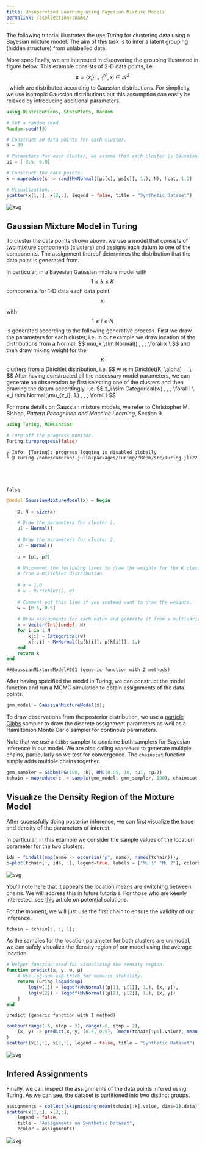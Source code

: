 ```yaml
---
title: Unsupervised Learning using Bayesian Mixture Models
permalink: /:collection/:name/
---
```


The following tutorial illustrates the use *Turing* for clustering data using a Bayesian mixture model. The aim of this task is to infer a latent grouping (hidden structure) from unlabelled data.

More specifically, we are interested in discovering the grouping illustrated in figure below. This example consists of 2-D data points, i.e. $$\boldsymbol{x} = \{x_i\}_{i=1}^N \,, x_i \in \mathcal{R}^2$$, which are distributed according to Gaussian distributions. For simplicity, we use isotropic Gaussian distributions but this assumption can easily be relaxed by introducing additional parameters. 


```julia
using Distributions, StatsPlots, Random

# Set a random seed.
Random.seed!(3)

# Construct 30 data points for each cluster.
N = 30

# Parameters for each cluster, we assume that each cluster is Gaussian distributed in the example.
μs = [-3.5, 0.0]

# Construct the data points.
x = mapreduce(c -> rand(MvNormal([μs[c], μs[c]], 1.), N), hcat, 1:2)

# Visualization.
scatter(x[1,:], x[2,:], legend = false, title = "Synthetic Dataset")
```




![svg](1_GaussianMixtureModel_files/1_GaussianMixtureModel_2_0.svg)



## Gaussian Mixture Model in Turing

To cluster the data points shown above, we use a model that consists of two mixture components (clusters) and assigns each datum to one of the components. The assignment thereof determines the distribution that the data point is generated from.

In particular, in a Bayesian Gaussian mixture model with $$1 \leq k \leq K$$ components for 1-D data each data point $$x_i$$ with $$1 \leq i \leq N$$ is generated according to the following generative process.
First we draw the parameters for each cluster, i.e. in our example we draw location of the distributions from a Normal:
\$\$
\mu_k \sim Normal() \, , \;  \forall k \\
\$\$
and then draw mixing weight for the $$K$$ clusters from a Dirichlet distribution, i.e.
\$\$
    w \sim Dirichlet(K, \alpha) \, . \\
\$\$
After having constructed all the necessary model parameters, we can generate an observation by first selecting one of the clusters and then drawing the datum accordingly, i.e.
\$\$
    z_i \sim Categorical(w) \, , \;  \forall i \\
    x_i \sim Normal(\mu_{z_i}, 1.) \, , \;  \forall i
\$\$

For more details on Gaussian mixture models, we refer to Christopher M. Bishop, *Pattern Recognition and Machine Learning*, Section 9.


```julia
using Turing, MCMCChains

# Turn off the progress monitor.
Turing.turnprogress(false)
```

    ┌ Info: [Turing]: progress logging is disabled globally
    └ @ Turing /home/cameron/.julia/packages/Turing/cReBm/src/Turing.jl:22





    false




```julia
@model GaussianMixtureModel(x) = begin
    
    D, N = size(x)

    # Draw the parameters for cluster 1.
    μ1 ~ Normal()
    
    # Draw the parameters for cluster 2.
    μ2 ~ Normal()
    
    μ = [μ1, μ2]
    
    # Uncomment the following lines to draw the weights for the K clusters 
    # from a Dirichlet distribution.
    
    # α = 1.0
    # w ~ Dirichlet(2, α)
    
    # Comment out this line if you instead want to draw the weights.
    w = [0.5, 0.5]
    
    # Draw assignments for each datum and generate it from a multivariate normal.
    k = Vector{Int}(undef, N)
    for i in 1:N
        k[i] ~ Categorical(w)
        x[:,i] ~ MvNormal([μ[k[i]], μ[k[i]]], 1.)
    end
    return k
end
```




    ##GaussianMixtureModel#361 (generic function with 2 methods)



After having specified the model in Turing, we can construct the model function and run a MCMC simulation to obtain assignments of the data points.


```julia
gmm_model = GaussianMixtureModel(x);
```

To draw observations from the posterior distribution, we use a [particle Gibbs](https://www.stats.ox.ac.uk/~doucet/andrieu_doucet_holenstein_PMCMC.pdf) sampler to draw the discrete assignment parameters as well as a Hamiltonion Monte Carlo sampler for continous parameters.

Note that we use a `Gibbs` sampler to combine both samplers for Bayesian inference in our model. We are also calling `mapreduce` to generate multiple chains, particularly so we test for convergence. The `chainscat` function simply adds multiple chains together.


```julia
gmm_sampler = Gibbs(PG(100, :k), HMC(0.05, 10, :μ1, :μ2))
tchain = mapreduce(c -> sample(gmm_model, gmm_sampler, 100), chainscat, 1:3);
```

## Visualize the Density Region of the Mixture Model

After sucessfully doing posterior inference, we can first visualize the trace and density of the parameters of interest.

In particular, in this example we consider the sample values of the location parameter for the two clusters.


```julia
ids = findall(map(name -> occursin("μ", name), names(tchain)));
p=plot(tchain[:, ids, :], legend=true, labels = ["Mu 1" "Mu 2"], colordim=:parameter)
```




![svg](1_GaussianMixtureModel_files/1_GaussianMixtureModel_13_0.svg)



You'll note here that it appears the location means are switching between chains. We will address this in future tutorials. For those who are keenly interested, see [this](https://mc-stan.org/users/documentation/case-studies/identifying_mixture_models.html) article on potential solutions.

For the moment, we will just use the first chain to ensure the validity of our inference.


```julia
tchain = tchain[:, :, 1];
```

As the samples for the location parameter for both clusters are unimodal, we can safely visualize the density region of our model using the average location.


```julia
# Helper function used for visualizing the density region.
function predict(x, y, w, μ)
    # Use log-sum-exp trick for numeric stability.
    return Turing.logaddexp(
        log(w[1]) + logpdf(MvNormal([μ[1], μ[1]], 1.), [x, y]), 
        log(w[2]) + logpdf(MvNormal([μ[2], μ[2]], 1.), [x, y])
    )
end
```




    predict (generic function with 1 method)




```julia
contour(range(-5, stop = 3), range(-6, stop = 2), 
    (x, y) -> predict(x, y, [0.5, 0.5], [mean(tchain[:μ1].value), mean(tchain[:μ2].value)])
)
scatter!(x[1,:], x[2,:], legend = false, title = "Synthetic Dataset")
```




![svg](1_GaussianMixtureModel_files/1_GaussianMixtureModel_18_0.svg)



## Infered Assignments

Finally, we can inspect the assignments of the data points infered using Turing. As we can see, the dataset is partitioned into two distinct groups.


```julia
assignments = collect(skipmissing(mean(tchain[:k].value, dims=1).data))
scatter(x[1,:], x[2,:], 
    legend = false, 
    title = "Assignments on Synthetic Dataset", 
    zcolor = assignments)
```




![svg](1_GaussianMixtureModel_files/1_GaussianMixtureModel_21_0.svg)


